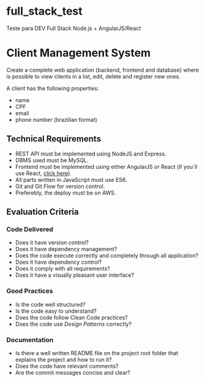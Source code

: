 # full_stack_test
Teste para DEV Full Stack Node.js + AngularJS/React

# Client Management System
Create a complete web application (backend, frontend and database) where is possible to view clients in a list, edit, delete and register new ones.

A client has the following properties:
- name
- CPF
- email
- phone number (brazilian format)

## Technical Requirements

* REST API must be implemented using NodeJS and Express.
* DBMS used must be MySQL.
* Frontend must be implemented using either AngularJS or React (if you`ll use React, [click here](https://github.com/cloudiabot/cloudia_front_end_test/blob/master/README.md#if-using-react)).
* All parts written in JavaScript must use ES6.
* Git and Git Flow for version control.
* Preferebly, the deploy must be on AWS.

## Evaluation Criteria

### Code Delivered

* Does it have version control?
* Does it have dependency management?
* Does the code execute correctly and completely through all application?
* Does it have dependency control?
* Does it comply with all requirements?
* Does it have a visually pleasant user interface?

### Good Practices
* Is the code well structured?
* Is the code easy to understand?
* Does the code follow Clean Code practices?
* Does the code use _Design Patterns_ correctly?

### Documentation

* Is there a well written README file on the project root folder that explains the project and how to run it?
* Does the code have relevant comments?
* Are the commit messages concise and clear?

